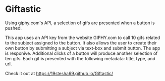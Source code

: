 # Giftastic
Using giphy.com's API, a selection of gifs are presented when a button is pushed.

This app uses an API key from the website GIPHY.com to call 10 gifs related to the subject assigned to the button. It also allows the user to create their own button by submitting a subject via text-box and submit button. 
The app is responive. Additional clicks of a button will produce another selection of ten gifs. Each gif is presented with the following metadata: title, type, and url.

Check it out at https://19stesha69.github.io/Giftastic/
